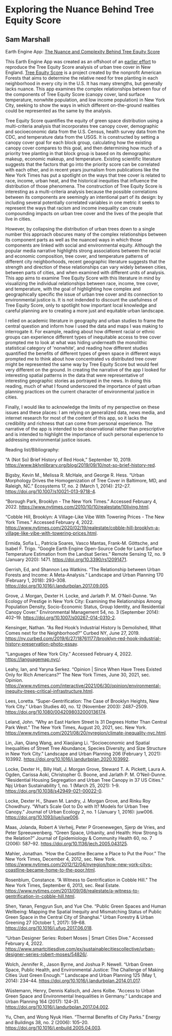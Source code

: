 # Exploring the Nuance Behind Tree Equity Score
## Sam Marshall

Earth Engine App: [The Nuance and Complexity Behind Tree Equity Score](https://gsmarshall.users.earthengine.app/view/the-nuance-and-complexity-behind-tree-equity-score)

This Earth Engine App was created as an offshoot of an [earlier effort](https://github.com/gsmarshall/urban_greenspace) to reproduce the Tree Equity Score analysis of urban tree cover in New England. [Tree Equity Score](https://treeequityscore.org/) is a project created by the nonprofit American Forests that aims to determine the relative need for tree planting in each neighborhood in every city in the U.S. It has many strengths, but generally lacks nuance. This app examines the complex relationships between four of the components of Tree Equity Score (canopy cover, land surface temperature, nonwhite population, and low income population) in New York City, seeking to show the ways in which different on-the-ground realities could be represented as the same by the analysis.

Tree Equity Score quantifies the equity of green space distribution using a multi-criteria analysis that incorporates tree canopy cover, demographic and socioeconomic data from the U.S. Census, health survey data from the CDC, and temperature data from the USGS. It is constructed by setting a canopy cover goal for each block group, calculating how the existing canopy cover compares to this goal, and then determining how much of a priority tree planting in that block group is based on its demographic makeup, economic makeup, and temperature. Existing scientific literature suggests that the factors that go into the priority score can be correlated with each other, and in recent years journalism from publications like the New York Times has put a spotlight on the ways that tree cover is related to race, income, urban heat, and the historical inequities that influence the distribution of those phenomena. The construction of Tree Equity Score is interesting as a multi-criteria analysis because the possible correlations between its components are seemingly an intentional part of its design: by including several potentially correlated variables in one metric it seeks to represent the ways that racism and income inequality can create compounding impacts on urban tree cover and the lives of the people that live in cities. 

However, by collapsing the distribution of urban trees down to a single number this approach obscures many of the complex relationships between its component parts as well as the nuanced ways in which those components are linked with social and environmental equity. Although the popular media narrative highlights strong associations between the racial and economic composition, tree cover, and temperature patterns of different city neighborhoods, recent geographic literature suggests that the strength and direction of these relationships can vary widely between cities, between parts of cities, and when examined with different units of analysis. This app aims to examine Tree Equity Score with this literature in mind by visualizing the individual relationships between race, income, tree cover, and temperature, with the goal of highlighting how complex and geographically specific the issue of urban tree cover and its connection to environmental justice is. It is not indended to discount the usefulness of Tree Equity Score, only to spotlight how important local knowledge and careful planning are to creating a more just and equitable urban landscape.

I relied on academic literature in geography and urban studies to frame the central question and inform how I used the data and maps I was making to interrogate it. For example, reading about how different racial or ethnic groups can experience different types of inequitable access to tree cover prompted me to look at what was hiding underneath the monolithic statistical category of 'nonwhite', and reading how different studies quantified the benefits of different types of green space in different ways prompted me to think about how concentrated vs distributed tree cover might be represented the same way by Tree Equity Score but would feel very different on the ground. In creating the narrative of the app I looked for interesting spatial patterns in the data that were representative of interesting geographic stories as portrayed in the news. In doing this reading, much of what I found underscored the importance of past urban planning practices on the current character of environmental justice in cities.

Finally, I would like to acknowledge the limits of my perspective on these issues and these places: I am relying on generalized data, news media, and internet research for most of the content of this app, so it lacks the credibility and richness that can come from personal experience. The narrative of the app is intended to be observational rather than prescriptive and is intended to highlight the importance of such personal experience to addressing environmental justice issues.




Reading list/Bibliography:

“A (Not So) Brief History of Red Hook,” September 10, 2019. https://www.bklynlibrary.org/blog/2019/09/10/not-so-brief-history-red.

Bigsby, Kevin M., Melissa R. McHale, and George R. Hess. “Urban Morphology Drives the Homogenization of Tree Cover in Baltimore, MD, and Raleigh, NC.” Ecosystems 17, no. 2 (March 1, 2014): 212–27. https://doi.org/10.1007/s10021-013-9718-4.

“Borough Park, Brooklyn - The New York Times.” Accessed February 4, 2022. https://www.nytimes.com/2010/10/10/realestate/10living.html.

“Cobble Hill, Brooklyn: A Village-Like Vibe With Towering Prices - The New York Times.” Accessed February 4, 2022. https://www.nytimes.com/2020/02/19/realestate/cobble-hill-brooklyn-a-village-like-vibe-with-towering-prices.html.

Ermida, Sofia L., Patrícia Soares, Vasco Mantas, Frank-M. Göttsche, and Isabel F. Trigo. “Google Earth Engine Open-Source Code for Land Surface Temperature Estimation from the Landsat Series.” Remote Sensing 12, no. 9 (January 2020): 1471. https://doi.org/10.3390/rs12091471.

Gerrish, Ed, and Shannon Lea Watkins. “The Relationship between Urban Forests and Income: A Meta-Analysis.” Landscape and Urban Planning 170 (February 1, 2018): 293–308. https://doi.org/10.1016/j.landurbplan.2017.09.005.

Grove, J. Morgan, Dexter H. Locke, and Jarlath P. M. O’Neil-Dunne. “An Ecology of Prestige in New York City: Examining the Relationships Among Population Density, Socio-Economic Status, Group Identity, and Residential Canopy Cover.” Environmental Management 54, no. 3 (September 2014): 402–19. https://doi.org/10.1007/s00267-014-0310-2.

Kensinger, Nathan. “As Red Hook’s Industrial History Is Demolished, What Comes next for the Neighborhood?” Curbed NY, June 27, 2019. https://ny.curbed.com/2019/6/27/18761177/brooklyn-red-hook-industrial-history-preservation-photo-essay.

“Languages of New York City.” Accessed February 4, 2022. https://languagemap.nyc/.

Leahy, Ian, and Yaryna Serkez. “Opinion | Since When Have Trees Existed Only for Rich Americans?” The New York Times, June 30, 2021, sec. Opinion. https://www.nytimes.com/interactive/2021/06/30/opinion/environmental-inequity-trees-critical-infrastructure.html.

Lees, Loretta. “Super-Gentrification: The Case of Brooklyn Heights, New York City.” Urban Studies 40, no. 12 (November 2003): 2487–2509. https://doi.org/10.1080/0042098032000136174.

Leland, John. “Why an East Harlem Street Is 31 Degrees Hotter Than Central Park West.” The New York Times, August 20, 2021, sec. New York. https://www.nytimes.com/2021/08/20/nyregion/climate-inequality-nyc.html.

Lin, Jian, Qiang Wang, and Xiaojiang Li. “Socioeconomic and Spatial Inequalities of Street Tree Abundance, Species Diversity, and Size Structure in New York City.” Landscape and Urban Planning 206 (February 1, 2021): 103992. https://doi.org/10.1016/j.landurbplan.2020.103992.

Locke, Dexter H., Billy Hall, J. Morgan Grove, Steward T. A. Pickett, Laura A. Ogden, Carissa Aoki, Christopher G. Boone, and Jarlath P. M. O’Neil-Dunne. “Residential Housing Segregation and Urban Tree Canopy in 37 US Cities.” Npj Urban Sustainability 1, no. 1 (March 25, 2021): 1–9. https://doi.org/10.1038/s42949-021-00022-0.

Locke, Dexter H., Shawn M. Landry, J. Morgan Grove, and Rinku Roy Chowdhury. “What’s Scale Got to Do with It? Models for Urban Tree Canopy.” Journal of Urban Ecology 2, no. 1 (January 1, 2016): juw006. https://doi.org/10.1093/jue/juw006.

Maas, Jolanda, Robert A Verheij, Peter P Groenewegen, Sjerp de Vries, and Peter Spreeuwenberg. “Green Space, Urbanity, and Health: How Strong Is the Relation?” Journal of Epidemiology & Community Health 60, no. 7 (2006): 587–92. https://doi.org/10.1136/jech.2005.043125.

Mahler, Jonathan. “How the Coastline Became a Place to Put the Poor.” The New York Times, December 4, 2012, sec. New York. https://www.nytimes.com/2012/12/04/nyregion/how-new-york-citys-coastline-became-home-to-the-poor.html.

Rosenblum, Constance. “A Witness to Gentrification in Cobble Hill.” The New York Times, September 6, 2013, sec. Real Estate. https://www.nytimes.com/2013/09/08/realestate/a-witness-to-gentrification-in-cobble-hill.html.

Shen, Yanan, Fengyun Sun, and Yue Che. “Public Green Spaces and Human Wellbeing: Mapping the Spatial Inequity and Mismatching Status of Public Green Space in the Central City of Shanghai.” Urban Forestry & Urban Greening 27 (October 1, 2017): 59–68. https://doi.org/10.1016/j.ufug.2017.06.018.

“Urban Designer Series: Robert Moses | Smart Cities Dive.” Accessed February 4, 2022. https://www.smartcitiesdive.com/ex/sustainablecitiescollective/urban-designer-series-robert-moses/54826/.

Wolch, Jennifer R., Jason Byrne, and Joshua P. Newell. “Urban Green Space, Public Health, and Environmental Justice: The Challenge of Making Cities ‘Just Green Enough.’” Landscape and Urban Planning 125 (May 1, 2014): 234–44. https://doi.org/10.1016/j.landurbplan.2014.01.017.

Wüstemann, Henry, Dennis Kalisch, and Jens Kolbe. “Access to Urban Green Space and Environmental Inequalities in Germany.” Landscape and Urban Planning 164 (2017): 124–31. https://doi.org/10.1016/j.landurbplan.2017.04.002.

Yu, Chen, and Wong Nyuk Hien. “Thermal Benefits of City Parks.” Energy and Buildings 38, no. 2 (2006): 105–20. https://doi.org/10.1016/j.enbuild.2005.04.003.
